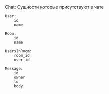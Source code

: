 Chat:
Сущности которые присутствуют в чате

    User:
        id
        name

    Room:
        id
        name

    UsersInRoom:
        room_id
        user_id

    Message:
        id
        owner
        to
        body
